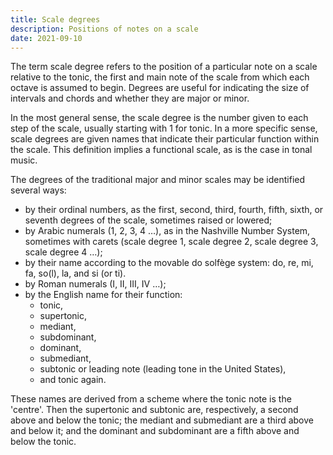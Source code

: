 ```yaml
---
title: Scale degrees
description: Positions of notes on a scale
date: 2021-09-10
---
```


The term scale degree refers to the position of a particular note on a scale relative to the tonic, the first and main note of the scale from which each octave is assumed to begin. Degrees are useful for indicating the size of intervals and chords and whether they are major or minor.

In the most general sense, the scale degree is the number given to each step of the scale, usually starting with 1 for tonic. In a more specific sense, scale degrees are given names that indicate their particular function within the scale. This definition implies a functional scale, as is the case in tonal music.

<scale-degrees />

The degrees of the traditional major and minor scales may be identified several ways:

- by their ordinal numbers, as the first, second, third, fourth, fifth, sixth, or seventh degrees of the scale, sometimes raised or lowered;
- by Arabic numerals (1, 2, 3, 4 …), as in the Nashville Number System, sometimes with carets (scale degree 1, scale degree 2, scale degree 3, scale degree 4 …);
- by their name according to the movable do solfège system: do, re, mi, fa, so(l), la, and si (or ti).
- by Roman numerals (I, II, III, IV …);
- by the English name for their function:
  - tonic,
  - supertonic,
  - mediant,
  - subdominant,
  - dominant,
  - submediant,
  - subtonic or leading note (leading tone in the United States),
  - and tonic again.

These names are derived from a scheme where the tonic note is the 'centre'. Then the supertonic and subtonic are, respectively, a second above and below the tonic; the mediant and submediant are a third above and below it; and the dominant and subdominant are a fifth above and below the tonic.
